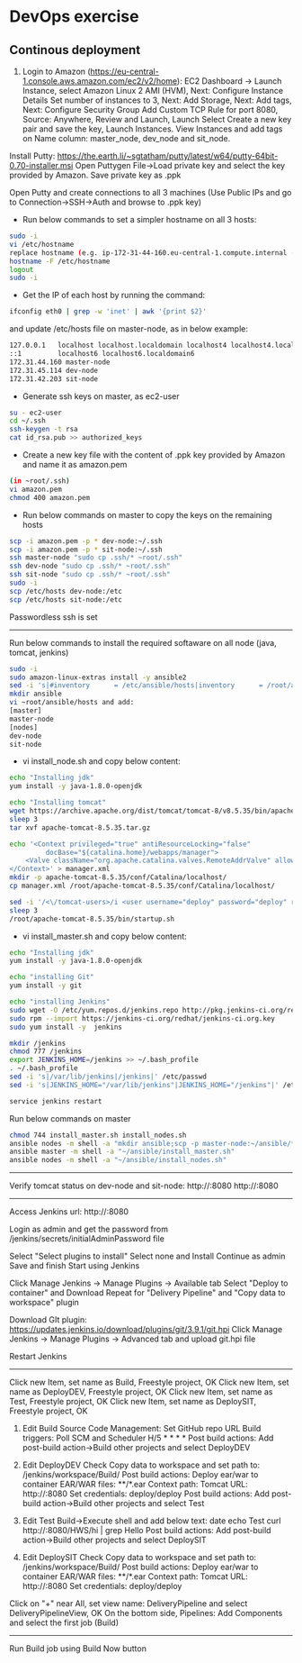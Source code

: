 # DevOps exercise 
## Continous deployment

1. Login to Amazon (https://eu-central-1.console.aws.amazon.com/ec2/v2/home):
EC2 Dashboard -> Launch Instance, select Amazon Linux 2 AMI (HVM), Next: Configure Instance Details
Set number of instances to 3, Next: Add Storage, Next: Add tags, Next: Configure Security Group
Add Custom TCP Rule for port 8080, Source: Anywhere, Review and Launch, Launch
Select Create a new key pair and save the key, Launch Instances.
View Instances and add tags on Name column: master_node, dev_node and sit_node.

Install Putty: https://the.earth.li/~sgtatham/putty/latest/w64/putty-64bit-0.70-installer.msi
Open Puttygen
File->Load private key and select the key provided by Amazon.
Save private key as .ppk

Open Putty and create connections to all 3 machines (Use Public IPs and go to Connection->SSH->Auth and browse to .ppk key)

- Run below commands to set a simpler hostname on all 3 hosts:

```bash
sudo -i
vi /etc/hostname
replace hostname (e.g. ip-172-31-44-160.eu-central-1.compute.internal -> master-node.eu-central-1.compute.internal)
hostname -F /etc/hostname
logout
sudo -i
```

- Get the IP of each host by running the command: 
```bash
ifconfig eth0 | grep -w 'inet' | awk '{print $2}'
```
and update /etc/hosts file on master-node, as in below example:

```bash
127.0.0.1   localhost localhost.localdomain localhost4 localhost4.localdomain4
::1         localhost6 localhost6.localdomain6
172.31.44.160 master-node
172.31.45.114 dev-node
172.31.42.203 sit-node
```
- Generate ssh keys on master, as ec2-user

```bash
su - ec2-user
cd ~/.ssh
ssh-keygen -t rsa
cat id_rsa.pub >> authorized_keys
```

- Create a new key file with the content of .ppk key provided by Amazon and name it as amazon.pem 

```bash
(in ~root/.ssh)
vi amazon.pem
chmod 400 amazon.pem
```

- Run below commands on master to copy the keys on the remaining hosts

```bash
scp -i amazon.pem -p * dev-node:~/.ssh
scp -i amazon.pem -p * sit-node:~/.ssh
ssh master-node "sudo cp .ssh/* ~root/.ssh"
ssh dev-node "sudo cp .ssh/* ~root/.ssh"
ssh sit-node "sudo cp .ssh/* ~root/.ssh"
sudo -i
scp /etc/hosts dev-node:/etc
scp /etc/hosts sit-node:/etc
```
Passwordless ssh is set

----------------------------------------------------------------------------------------------------------------
Run below commands to install the required softaware on all node (java, tomcat, jenkins)

```bash
sudo -i
sudo amazon-linux-extras install -y ansible2
sed -i 's|#inventory      = /etc/ansible/hosts|inventory      = /root/ansible/hosts|' /etc/ansible/ansible.cfg
mkdir ansible
vi ~root/ansible/hosts and add:
[master]
master-node
[nodes]
dev-node
sit-node
```

- vi install_node.sh and copy below content:

```bash
echo "Installing jdk"
yum install -y java-1.8.0-openjdk

echo "Installing tomcat"
wget https://archive.apache.org/dist/tomcat/tomcat-8/v8.5.35/bin/apache-tomcat-8.5.35.tar.gz;
sleep 3
tar xvf apache-tomcat-8.5.35.tar.gz

echo '<Context privileged="true" antiResourceLocking="false"
         docBase="${catalina.home}/webapps/manager">
    <Valve className="org.apache.catalina.valves.RemoteAddrValve" allow="^.*$" />
</Context>' > manager.xml
mkdir -p apache-tomcat-8.5.35/conf/Catalina/localhost/
cp manager.xml /root/apache-tomcat-8.5.35/conf/Catalina/localhost/

sed -i '/<\/tomcat-users>/i <user username="deploy" password="deploy" roles="manager-script"/>' /root/apache-tomcat-8.5.35/conf/tomcat-users.xml;
sleep 3
/root/apache-tomcat-8.5.35/bin/startup.sh
```

- vi install_master.sh and copy below content:

```bash
echo "Installing jdk"
yum install -y java-1.8.0-openjdk

echo "installing Git"
yum install -y git

echo "installing Jenkins"
sudo wget -O /etc/yum.repos.d/jenkins.repo http://pkg.jenkins-ci.org/redhat-stable/jenkins.repo
sudo rpm --import https://jenkins-ci.org/redhat/jenkins-ci.org.key
sudo yum install -y  jenkins

mkdir /jenkins
chmod 777 /jenkins
export JENKINS_HOME=/jenkins >> ~/.bash_profile
. ~/.bash_profile
sed -i 's|/var/lib/jenkins|/jenkins|' /etc/passwd
sed -i 's|JENKINS_HOME="/var/lib/jenkins"|JENKINS_HOME="/jenkins"|' /etc/sysconfig/jenkins

service jenkins restart
```


Run below commands on master

```bash
chmod 744 install_master.sh install_nodes.sh
ansible nodes -m shell -a "mkdir ansible;scp -p master-node:~/ansible/*.sh ~/ansible"
ansible master -m shell -a "~/ansible/install_master.sh"
ansible nodes -m shell -a "~/ansible/install_nodes.sh"
```

------------------------------------------------------------------------------------
Verify tomcat status on dev-node and sit-node:
http://<dev-node-public-ip>:8080
http://<sit-node-public-ip>:8080
  
  
------------------------------------------------------------------------------------
Access Jenkins url:
http://<master-node-public-ip>:8080
  
Login as admin and get the password from /jenkins/secrets/initialAdminPassword file

Select "Select plugins to install"
Select none and Install
Continue as admin
Save and finish
Start using Jenkins
  
Click Manage Jenkins -> Manage Plugins -> Available tab
Select "Deploy to container" and Download
Repeat for "Delivery Pipeline" and "Copy data to workspace" plugin

Download GIt plugin:
https://updates.jenkins.io/download/plugins/git/3.9.1/git.hpi
Click Manage Jenkins -> Manage Plugins -> Advanced tab and upload git.hpi file

Restart Jenkins

--------------------------------------------------------------------------------------

Click new Item, set name as Build, Freestyle project, OK
Click new Item, set name as DeployDEV, Freestyle project, OK
Click new Item, set name as Test, Freestyle project, OK
Click new Item, set name as DeploySIT, Freestyle project, OK

1. Edit Build
Source Code Management: Set GitHub repo URL
Build triggers: Poll SCM and Scheduler H/5 * * * *
Post build actions: Add post-build action->Build other projects and select DeployDEV

2. Edit DeployDEV
Check Copy data to workspace and set path to: /jenkins/workspace/Build/
Post build actions: Deploy ear/war to container
 EAR/WAR files: **/*.ear
Context path: <application context>
Tomcat URL: http://<dev-node-public-ip>:8080
Set credentials: deploy/deploy
Post build actions: Add post-build action->Build other projects and select Test
  
3. Edit Test
Build->Execute shell and add below text:
date
echo Test
curl http://<dev-node-public-ip>:8080/HWS/hi | grep Hello
Post build actions: Add post-build action->Build other projects and select DeploySIT

3. Edit DeploySIT
Check Copy data to workspace and set path to: /jenkins/workspace/Build/
Post build actions: Deploy ear/war to container
 EAR/WAR files: **/*.ear
Context path: <application context>
Tomcat URL: http://<sit-node-public-ip>:8080
Set credentials: deploy/deploy

Click on "+" near All, set view name: DeliveryPipeline and select DeliveryPipelineView, OK
On the bottom side, Pipelines: Add Components and select the first job (Build)

-----------------------------------
Run Build job using Build Now button
